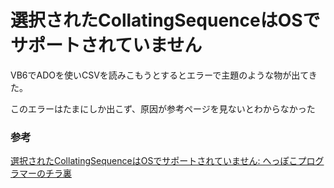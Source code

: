# 選択されたCollatingSequenceはOSでサポートされていません

VB6でADOを使いCSVを読みこもうとするとエラーで主題のような物が出てきた。

このエラーはたまにしか出こず、原因が参考ページを見ないとわからなかった

### 参考

[選択されたCollatingSequenceはOSでサポートされていません: へっぽこプログラマーのチラ裏](https://maigo-pg.seesaa.net/article/450553284.html)
